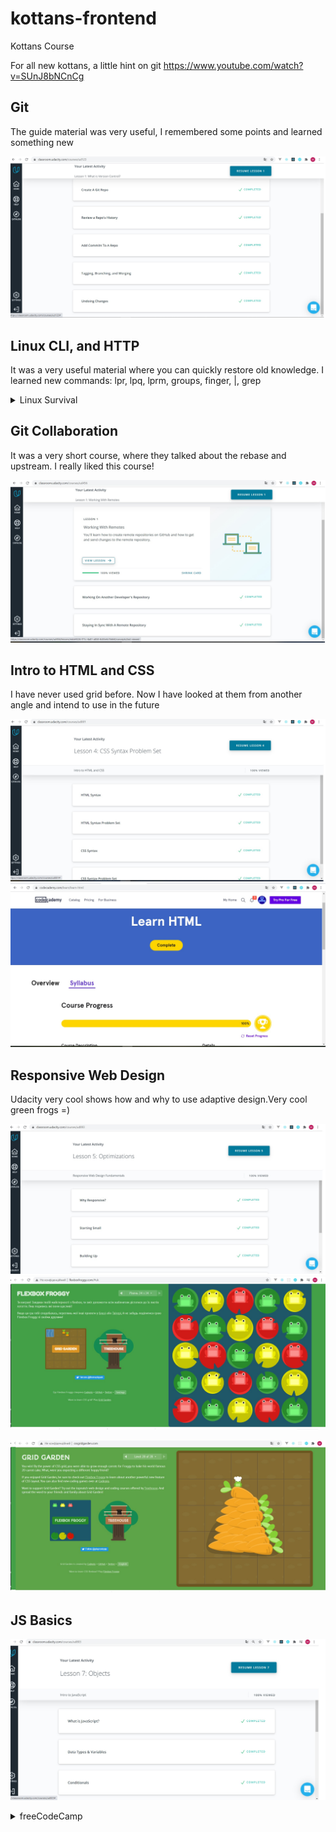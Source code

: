 # kottans-frontend
Kottans Course

For all new kottans, a little hint on git https://www.youtube.com/watch?v=SUnJ8bNCnCg


## Git 

The guide material was very useful, I remembered some points and learned something new

![Udacity](/task_linux_cli/Udacity.jpg)

## Linux CLI, and HTTP

It was a very useful material where you can quickly restore old knowledge.
I learned new commands:
lpr, lpq, lprm, groups, finger, |, grep

<details>
	<summary>
  		Linux Survival
 	</summary>

![linux_survival](/task_linux_cli/Congratulations!.jpg)
![linux_survival](/task_linux_cli/Quiz1.jpg)
![linux_survival](/task_linux_cli/Quiz2.jpg)
![linux_survival](/task_linux_cli/Quiz3.jpg)
![linux_survival](/task_linux_cli/Quiz4.jpg)

</details>

## Git Collaboration

It was a very short course, where they talked about the rebase and upstream.
I really liked this course!

![Collaboration](/task_git_collaboration/Collaboration.jpg)

## Intro to HTML and CSS

I have never used grid before. Now I have looked at them from another angle and intend to use in the future

![HTML and CSS](/task_html_css_intro/HTML_CSS.jpg)
![codeCademy](/task_html_css_intro/codeCademy.jpg)

## Responsive Web Design

Udacity very cool shows how and why to use adaptive design.Very cool green frogs =)

![Udacity Responsive Web Design](/task_responsive_web_design/Responsive.jpg)
![Flexbox Froggy](/task_responsive_web_design/Flexbox_Froggy.jpg)

![GRID GARDEN](/task_responsive_web_design/GRID_GARDEN.jpg)

## JS Basics

![Udacity](/task_js_basics/Udacity_JavaScript.jpg)

<details>
	<summary>
  		freeCodeCamp
 	</summary>

![Basic JS](/task_js_basics/Basic_JavaScript.jpg)


</details>
